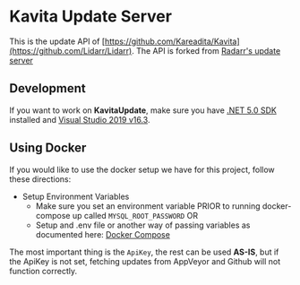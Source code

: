 # Kavita Update Server 



This is the update API of [https://github.com/Kareadita/Kavita](https://github.com/Lidarr/Lidarr). The API is forked from [Radarr's update server](https://github.com/Radarr/RadarrAPI.Update)

## Development

If you want to work on **KavitaUpdate**, make sure you have [.NET 5.0 SDK](https://dotnet.microsoft.com/download/dotnet-core/3.0) installed and [Visual Studio 2019 v16.3](https://www.visualstudio.com/vs).

## Using Docker

If you would like to use the docker setup we have for this project, follow these directions:
- Setup Environment Variables
	- Make sure you set an environment variable PRIOR to running docker-compose up called `MYSQL_ROOT_PASSWORD` OR
	- Setup and .env file or another way of passing variables as documented here: [Docker Compose](https://docs.docker.com/compose/environment-variables/#the-env-file)
		
The most important thing is the `ApiKey`, the rest can be used **AS-IS**, but if the ApiKey is not set, fetching updates from AppVeyor and Github will not function correctly.
